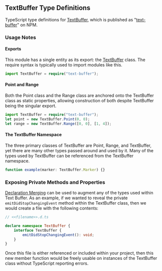 ## TextBuffer Type Definitions

TypeScript type definitions for [TextBuffer](https://github.com/atom/text-buffer), which is published as "[text-buffer](https://www.npmjs.com/package/text-buffer)" on NPM.

### Usage Notes

#### Exports

This module has a single entity as its export: the [TextBuffer](https://github.com/atom/text-buffer/blob/master/src/text-buffer.coffee) class. The require syntax is typically used to import modules like this.

```ts
import TextBuffer = require("text-buffer");
```

#### Point and Range

Both the Point class and the Range class are anchored onto the TextBuffer class as static properties, allowing construction of both despite TextBuffer being the singular export.

```ts
import TextBuffer = require("text-buffer");
let point = new TextBuffer.Point(0, 0);
let range = new TextBuffer.Range([0, 0], [1, 4]);
```

#### The TextBuffer Namespace

The three primary classes of TextBuffer are Point, Range, and TextBuffer, yet there are many other types passed around and used by it. Many of the types used by TextBuffer can be referenced from the TextBuffer namespace.

```ts
function example(marker: TextBuffer.Marker) {}
```

### Exposing Private Methods and Properties

[Declaration Merging](https://www.typescriptlang.org/docs/handbook/declaration-merging.html) can be used to augment any of the types used within Text Buffer. As an example, if we wanted to reveal the private `emitDidStopChangingEvent` method within the TextBuffer class, then we would create a file with the following contents:

```ts
// <<filename>>.d.ts

declare namespace TextBuffer {
    interface TextBuffer {
        emitDidStopChangingEvent(): void;
    }
}
```

Once this file is either referenced or included within your project, then this new member function would be freely usable on instances of the TextBuffer class without TypeScript reporting errors.

